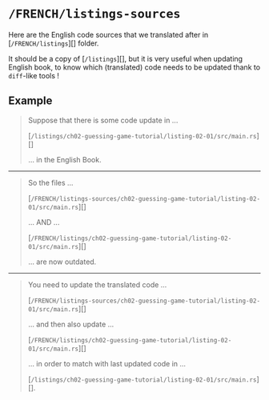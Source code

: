 # `/FRENCH/listings-sources`

Here are the English code sources that we translated after in
[`/FRENCH/listings`][] folder.

It should be a copy of [`/listings`][], but it is very useful when updating
English book, to know which (translated) code needs to be updated thank to
`diff`-like tools !

## Example

> Suppose that there is some code update in ...
>
> [`/listings/ch02-guessing-game-tutorial/listing-02-01/src/main.rs`][]
>
> ... in the English Book.

---

> So the files ...
>
> [`/FRENCH/listings-sources/ch02-guessing-game-tutorial/listing-02-01/src/main.rs`][]
>
> ... AND ...
>
> [`/FRENCH/listings/ch02-guessing-game-tutorial/listing-02-01/src/main.rs`][]
>
> ... are now outdated.

---

> You need to update the translated code ...
>
> [`/FRENCH/listings-sources/ch02-guessing-game-tutorial/listing-02-01/src/main.rs`][]
>
> ... and then also update ...
>
> [`/FRENCH/listings/ch02-guessing-game-tutorial/listing-02-01/src/main.rs`][]
>
> ... in order to match with last updated code in ...
>
> [`/listings/ch02-guessing-game-tutorial/listing-02-01/src/main.rs`][].

<!-- LINKS : -- >

[`/FRENCH/listings`]:
https://github.com/Jimskapt/rust-book-fr/tree/french-release/FRENCH/listings

[`/listings`]:
https://github.com/Jimskapt/rust-book-fr/tree/french-release/listings

[`/listings/ch02-guessing-game-tutorial/listing-02-01/src/main.rs`]:
https://github.com/Jimskapt/rust-book-fr/blob/french-release/listings/ch02-guessing-game-tutorial/listing-02-01/src/main.rs

[`/FRENCH/listings-sources/ch02-guessing-game-tutorial/listing-02-01/src/main.rs`]:
https://github.com/Jimskapt/rust-book-fr/blob/french-release/FRENCH/listings-sources/ch02-guessing-game-tutorial/listing-02-01/src/main.rs

[`/FRENCH/listings/ch02-guessing-game-tutorial/listing-02-01/src/main.rs`]:
https://github.com/Jimskapt/rust-book-fr/blob/french-release/FRENCH/listings/ch02-guessing-game-tutorial/listing-02-01/src/main.rs

[`/FRENCH/listings/ch02-guessing-game-tutorial/listing-02-01/src/main.rs`]:
https://github.com/Jimskapt/rust-book-fr/blob/french-release/FRENCH/listings/ch02-guessing-game-tutorial/listing-02-01/src/main.rs
